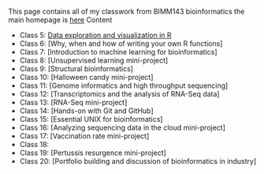 This page contains all of my classwork from BIMM143 bioinformatics the main homepage is [here](https://marcos-diazg.github.io/BIMM143_SP23/)
Content
- Class 5: [Data exploration and visualization in R](https://github.com/dpatters-bio/bimm143/blob/main/Class05.html)
- Class 6: [Why, when and how of writing your own R functions]
- Class 7: [Introduction to machine learning for bioinformatics]
- Class 8: [Unsupervised learning mini-project]
- Class 9: [Structural bioinformatics]
- Class 10: [Halloween candy mini-project]
- Class 11: [Genome informatics and high throughput sequencing]
- Class 12: [Transcriptomics and the analysis of RNA-Seq data]
- Class 13: [RNA-Seq mini-project]
- Class 14: [Hands-on with Git and GitHub]
- Class 15: [Essential UNIX for bioinformatics]
- Class 16: [Analyzing sequencing data in the cloud mini-project]
- Class 17: [Vaccination rate mini-project]
- Class 18: 
- Class 19: [Pertussis resurgence mini-project]
- Class 20: [Portfolio building and discussion of bioinformatics in industry]

